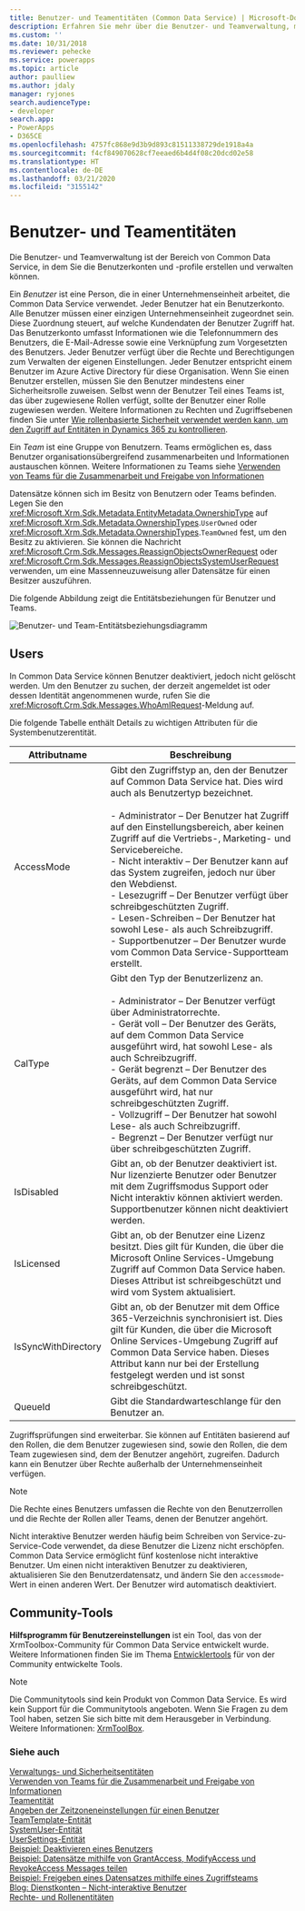 ```yaml
---
title: Benutzer- und Teamentitäten (Common Data Service) | Microsoft-Dokumentation
description: Erfahren Sie mehr über die Benutzer- und Teamverwaltung, mit der Sie die Benutzerkonten und -profile erstellen und verwalten können.
ms.custom: ''
ms.date: 10/31/2018
ms.reviewer: pehecke
ms.service: powerapps
ms.topic: article
author: paulliew
ms.author: jdaly
manager: ryjones
search.audienceType:
- developer
search.app:
- PowerApps
- D365CE
ms.openlocfilehash: 4757fc868e9d3b9d893c81511338729de1918a4a
ms.sourcegitcommit: f4cf849070628cf7eeaed6b4d4f08c20dcd02e58
ms.translationtype: HT
ms.contentlocale: de-DE
ms.lasthandoff: 03/21/2020
ms.locfileid: "3155142"
---
```

# <a name="user-and-team-entities"></a>Benutzer- und Teamentitäten

Die Benutzer- und Teamverwaltung ist der Bereich von Common Data Service, in dem Sie die Benutzerkonten und -profile erstellen und verwalten können.  

 Ein *Benutzer* ist eine Person, die in einer Unternehmenseinheit arbeitet, die Common Data Service verwendet. Jeder Benutzer hat ein Benutzerkonto. Alle Benutzer müssen einer einzigen Unternehmenseinheit zugeordnet sein. Diese Zuordnung steuert, auf welche Kundendaten der Benutzer Zugriff hat. Das Benutzerkonto umfasst Informationen wie die Telefonnummern des Benutzers, die E-Mail-Adresse sowie eine Verknüpfung zum Vorgesetzten des Benutzers. Jeder Benutzer verfügt über die Rechte und Berechtigungen zum Verwalten der eigenen Einstellungen. Jeder Benutzer entspricht einem Benutzer im Azure Active Directory für diese Organisation. Wenn Sie einen Benutzer erstellen, müssen Sie den Benutzer mindestens einer Sicherheitsrolle zuweisen. Selbst wenn der Benutzer Teil eines Teams ist, das über zugewiesene Rollen verfügt, sollte der Benutzer einer Rolle zugewiesen werden. Weitere Informationen zu Rechten und Zugriffsebenen finden Sie unter [Wie rollenbasierte Sicherheit verwendet werden kann, um den Zugriff auf Entitäten in Dynamics 365 zu kontrollieren](/dynamics365/customer-engagement/developer/security-dev/how-role-based-security-control-access-entities).  

 Ein *Team* ist eine Gruppe von Benutzern. Teams ermöglichen es, dass Benutzer organisationsübergreifend zusammenarbeiten und Informationen austauschen können. Weitere Informationen zu Teams siehe [Verwenden von Teams für die Zusammenarbeit und Freigabe von Informationen](use-access-teams-owner-teams-collaborate-share-information.md)  

 Datensätze können sich im Besitz von Benutzern oder Teams befinden. Legen Sie den <xref:Microsoft.Xrm.Sdk.Metadata.EntityMetadata.OwnershipType> auf <xref:Microsoft.Xrm.Sdk.Metadata.OwnershipTypes>.`UserOwned` oder <xref:Microsoft.Xrm.Sdk.Metadata.OwnershipTypes>.`TeamOwned` fest, um den Besitz zu aktivieren. Sie können die Nachricht <xref:Microsoft.Crm.Sdk.Messages.ReassignObjectsOwnerRequest> oder <xref:Microsoft.Crm.Sdk.Messages.ReassignObjectsSystemUserRequest> verwenden, um eine Massenneuzuweisung aller Datensätze für einen Besitzer auszuführen.  

 Die folgende Abbildung zeigt die Entitätsbeziehungen für Benutzer und Teams.  

 ![Benutzer- und Team-Entitätsbeziehungsdiagramm](media/crm-v5s-em-userteam.gif "Benutzer- und Team-Entitätsbeziehungsdiagramm")  

## <a name="users"></a>Users  
 In Common Data Service können Benutzer deaktiviert, jedoch nicht gelöscht werden. Um den Benutzer zu suchen, der derzeit angemeldet ist oder dessen Identität angenommenen wurde, rufen Sie die <xref:Microsoft.Crm.Sdk.Messages.WhoAmIRequest>-Meldung auf.  

 Die folgende Tabelle enthält Details zu wichtigen Attributen für die Systembenutzerentität.  


|   Attributname    |                                                                                                                                                                                                                                                                                                                              Beschreibung                                                                                                                                                                                                                                                                                                                              |
|---------------------|-----------------------------------------------------------------------------------------------------------------------------------------------------------------------------------------------------------------------------------------------------------------------------------------------------------------------------------------------------------------------------------------------------------------------------------------------------------------------------------------------------------------------------------------------------------------------------------------------------------------------------------------------------------------------|
|     AccessMode      | Gibt den Zugriffstyp an, den der Benutzer auf Common Data Service hat. Dies wird auch als Benutzertyp bezeichnet.<br /><br /> -   Administrator – Der Benutzer hat Zugriff auf den Einstellungsbereich, aber keinen Zugriff auf die Vertriebs-, Marketing- und Servicebereiche.<br />-   Nicht interaktiv – Der Benutzer kann auf das System zugreifen, jedoch nur über den Webdienst.<br />-   Lesezugriff – Der Benutzer verfügt über schreibgeschützten Zugriff.<br />-   Lesen-Schreiben – Der Benutzer hat sowohl Lese- als auch Schreibzugriff.<br />-   Supportbenutzer – Der Benutzer wurde vom Common Data Service-Supportteam erstellt. |
|       CalType       |                                                               Gibt den Typ der Benutzerlizenz an.<br /><br /> -   Administrator – Der Benutzer verfügt über Administratorrechte.<br />-   Gerät voll – Der Benutzer des Geräts, auf dem Common Data Service ausgeführt wird, hat sowohl Lese- als auch Schreibzugriff.<br />-   Gerät begrenzt – Der Benutzer des Geräts, auf dem Common Data Service ausgeführt wird, hat nur schreibgeschützten Zugriff.<br />-   Vollzugriff – Der Benutzer hat sowohl Lese- als auch Schreibzugriff.<br />-   Begrenzt – Der Benutzer verfügt nur über schreibgeschützten Zugriff.                                                                |
|     IsDisabled      |                                                                                                                                                                                                                                             Gibt an, ob der Benutzer deaktiviert ist. Nur lizenzierte Benutzer oder Benutzer mit dem Zugriffsmodus Support oder Nicht interaktiv können aktiviert werden. Supportbenutzer können nicht deaktiviert werden.                                                                                                                                                                                                                                              |
|     IsLicensed      |                                                                                                                                                                             Gibt an, ob der Benutzer eine Lizenz besitzt. Dies gilt für Kunden, die über die Microsoft Online Services-Umgebung Zugriff auf Common Data Service haben. Dieses Attribut ist schreibgeschützt und wird vom System aktualisiert.                                                                                                                                                                              |
| IsSyncWithDirectory |                                                                                                                                 Gibt an, ob der Benutzer mit dem Office 365-Verzeichnis synchronisiert ist. Dies gilt für Kunden, die über die Microsoft Online Services-Umgebung Zugriff auf Common Data Service haben. Dieses Attribut kann nur bei der Erstellung festgelegt werden und ist sonst schreibgeschützt.                                                                                                                                 |
|       QueueId       |                                                                                                                                                                                                                                                                                                               Gibt die Standardwarteschlange für den Benutzer an.                                                                                                                                                                                                                                                                                                               |

 Zugriffsprüfungen sind erweiterbar. Sie können auf Entitäten basierend auf den Rollen, die dem Benutzer zugewiesen sind, sowie den Rollen, die dem Team zugewiesen sind, dem der Benutzer angehört, zugreifen. Dadurch kann ein Benutzer über Rechte außerhalb der Unternehmenseinheit verfügen.  

> [!NOTE]
>  Die Rechte eines Benutzers umfassen die Rechte von den Benutzerrollen und die Rechte der Rollen aller Teams, denen der Benutzer angehört.  


 Nicht interaktive Benutzer werden häufig beim Schreiben von Service-zu-Service-Code verwendet, da diese Benutzer die Lizenz nicht erschöpfen. Common Data Service ermöglicht fünf kostenlose nicht interaktive Benutzer. Um einen nicht interaktiven Benutzer zu deaktivieren, aktualisieren Sie den Benutzerdatensatz, und ändern Sie den `accessmode`-Wert in einen anderen Wert. Der Benutzer wird automatisch deaktiviert.

## <a name="community-tools"></a>Community-Tools

**Hilfsprogramm für Benutzereinstellungen** ist ein Tool, das von der XrmToolbox-Community für Common Data Service entwickelt wurde. Weitere Informationen finden Sie im Thema [Entwicklertools](developer-tools.md) für von der Community entwickelte Tools.

> [!NOTE]
> Die Communitytools sind kein Produkt von Common Data Service. Es wird kein Support für die Communitytools angeboten.
> Wenn Sie Fragen zu dem Tool haben, setzen Sie sich bitte mit dem Herausgeber in Verbindung. Weitere Informationen: [XrmToolBox](https://www.xrmtoolbox.com).

### <a name="see-also"></a>Siehe auch  
 [Verwaltungs- und Sicherheitsentitäten](/dynamics365/customer-engagement/developer/administration-security-entities)   
 [Verwenden von Teams für die Zusammenarbeit und Freigabe von Informationen](use-access-teams-owner-teams-collaborate-share-information.md)   
 [Teamentität](reference/entities/team.md)   
 [Angeben der Zeitzoneneinstellungen für einen Benutzer](specify-time-zone-settings-user.md)   
 [TeamTemplate-Entität](reference/entities/teamtemplate.md)   
 [SystemUser-Entität](reference/entities/systemuser.md)   
 [UserSettings-Entität](reference/entities/usersettings.md)   
 [Beispiel: Deaktivieren eines Benutzers](/dynamics365/customer-engagement/developer/sample-disable-user)   
 [Beispiel: Datensätze mithilfe von GrantAccess, ModifyAccess und RevokeAccess Messages teilen](org-service/samples/share-records-using-grantaccess-modifyaccess-revokeaccess-messages.md)   
 [Beispiel: Freigeben eines Datensatzes mithilfe eines Zugriffsteams](org-service/samples/share-record-using-access-team.md)   
 [Blog: Dienstkonten – Nicht-interaktive Benutzer](https://go.microsoft.com/fwlink/p/?LinkId=234350)   
 [Rechte- und Rollenentitäten](/dynamics365/customer-engagement/developer/privilege-role-entities)
